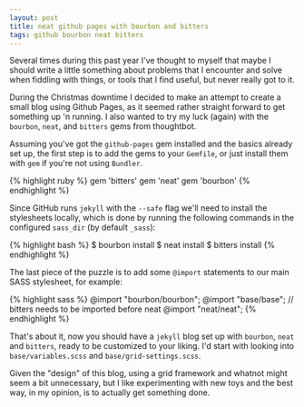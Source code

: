 ```yaml
---
layout: post
title: neat github pages with bourbon and bitters
tags: github bourbon neat bitters
---
```


Several times during this past year I've thought to myself that maybe I should
write a little something about problems that I encounter and solve when fiddling
with things, or tools that I find useful, but never really got to it.

During the Christmas downtime I decided to make an attempt to create a small
blog using Github Pages, as it seemed rather straight forward to get something
up 'n running.
I also wanted to try my luck (again) with the `bourbon`, `neat`, and `bitters`
gems from thoughtbot.

Assuming you've got the `github-pages` gem installed and the basics already set
up, the first step is to add the gems to your `Gemfile`, or just install them
with `gem` if you're not using `Bundler`.

{% highlight ruby %}
gem 'bitters'
gem 'neat'
gem 'bourbon'
{% endhighlight %}

Since GitHub runs `jekyll` with the `--safe` flag we'll need to install the
stylesheets locally, which is done by running the following commands in the
configured `sass_dir` (by default `_sass`):

{% highlight bash %}
$ bourbon install
$ neat install
$ bitters install
{% endhighlight %}

The last piece of the puzzle is to add some `@import` statements to our main
SASS stylesheet, for example:

{% highlight sass %}
@import "bourbon/bourbon";
@import "base/base"; // bitters needs to be imported before neat
@import "neat/neat";
{% endhighlight %}

That's about it, now you should have a `jekyll` blog set up with `bourbon`,
`neat` and `bitters`, ready to be customized to your liking.
I'd start with looking into `base/variables.scss` and `base/grid-settings.scss`.

Given the "design" of this blog, using a grid framework and whatnot might seem a
bit unnecessary, but I like experimenting with new toys and the best way, in my
opinion, is to actually get something done.


